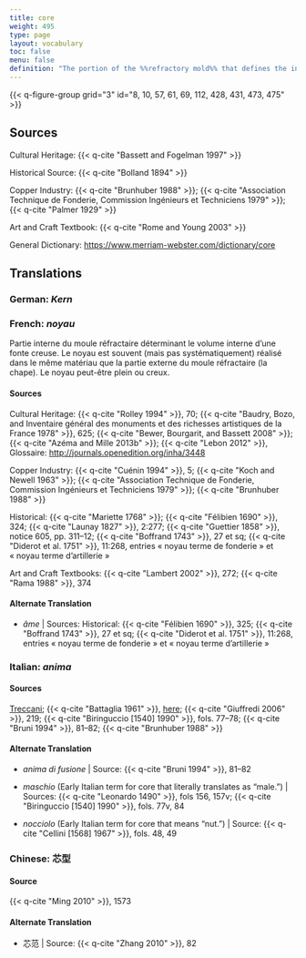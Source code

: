 ```yaml
---
title: core
weight: 495
type: page
layout: vocabulary
toc: false
menu: false
definition: "The portion of the %%refractory mold%% that defines the internal space in a hollow bronze sculpture. It may be formed in a variety of ways and is usually (but not always) made of similar material as that used for the outer portion of the mold. The term is also used as shorthand to refer to the material it is made of. A core is generally solid but may be hollow (see [GI§2.1.1](#GI§2.1.1))."
---
```


{{< q-figure-group grid="3" id="8, 10, 57, 61, 69, 112, 428, 431, 473, 475" >}}

## Sources

Cultural Heritage: {{< q-cite "Bassett and Fogelman 1997" >}}

Historical Source: {{< q-cite "Bolland 1894" >}}

Copper Industry: {{< q-cite "Brunhuber 1988" >}}; {{< q-cite "Association Technique de Fonderie, Commission Ingénieurs et Techniciens 1979" >}}; {{< q-cite "Palmer 1929" >}}

Art and Craft Textbook: {{< q-cite "Rome and Young 2003" >}}

General Dictionary: <https://www.merriam-webster.com/dictionary/core>

## Translations

<div class="accordion">

### **German**: *Kern*

### **French**: *noyau*

Partie interne du moule réfractaire déterminant le volume interne d’une fonte creuse. Le noyau est souvent (mais pas systématiquement) réalisé dans le même matériau que la partie externe du moule réfractaire (la chape). Le noyau peut-être plein ou creux.

#### Sources

Cultural Heritage: {{< q-cite "Rolley 1994" >}}, 70; {{< q-cite "Baudry, Bozo, and Inventaire général des monuments et des richesses artistiques de la France 1978" >}}, 625; {{< q-cite "Bewer, Bourgarit, and Bassett 2008" >}}; {{< q-cite "Azéma and Mille 2013b" >}}; {{< q-cite "Lebon 2012" >}}, Glossaire: <http://journals.openedition.org/inha/3448>

Copper Industry: {{< q-cite "Cuénin 1994" >}}, 5; {{< q-cite "Koch and Newell 1963" >}}; {{< q-cite "Association Technique de Fonderie, Commission Ingénieurs et Techniciens 1979" >}}; {{< q-cite "Brunhuber 1988" >}}

Historical: {{< q-cite "Mariette 1768" >}}; {{< q-cite "Félibien 1690" >}}, 324; {{< q-cite "Launay 1827" >}}, 2:277; {{< q-cite "Guettier 1858" >}}, notice 605, pp. 311–12; {{< q-cite "Boffrand 1743" >}}, 27 et sq; {{< q-cite "Diderot et al. 1751" >}}, 11:268, entries « noyau terme de fonderie » et « noyau terme d’artillerie »

Art and Craft Textbooks: {{< q-cite "Lambert 2002" >}}, 272; {{< q-cite "Rama 1988" >}}, 374

#### Alternate Translation

- *âme* | Sources: Historical: {{< q-cite "Félibien 1690" >}}, 325; {{< q-cite "Boffrand 1743" >}}, 27 et sq; {{< q-cite "Diderot et al. 1751" >}}, 11:268, entries « noyau terme de fonderie » et « noyau terme d’artillerie »

### **Italian**: *anima*

#### Sources

[Treccani](http://www.treccani.it/vocabolario/anima/); {{< q-cite "Battaglia 1961" >}}, [here](http://www.gdli.it/pdf_viewer/Scripts/pdf.js/web/viewer.asp?file=/PDF/GDLI01/GDLI_01_ocr_489.pdf&parola=anima); {{< q-cite "Giuffredi 2006" >}}, 219; {{< q-cite "Biringuccio [1540] 1990" >}}, fols. 77–78; {{< q-cite "Bruni 1994" >}}, 81–82; {{< q-cite "Brunhuber 1988" >}}

#### Alternate Translation

- *anima di fusione* | Source: {{< q-cite "Bruni 1994" >}}, 81–82

- *maschio* (Early Italian term for core that literally translates as “male.”) | Sources: {{< q-cite "Leonardo 1490" >}}, fols 156, 157v; {{< q-cite "Biringuccio [1540] 1990" >}}, fols. 77v, 84

- *nocciolo* (Early Italian term for core that means “nut.”) | Source: {{< q-cite "Cellini [1568] 1967" >}}, fols. 48, 49

### **Chinese**: 芯型

#### Source

{{< q-cite "Ming 2010" >}}, 1573  

#### Alternate Translation

- 芯范 | Source: {{< q-cite "Zhang 2010" >}}, 82

</div>
